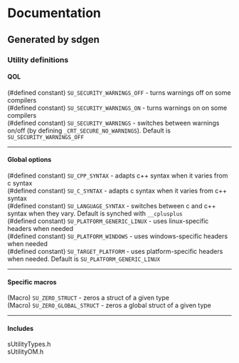 # Documentation  
## Generated by sdgen
### Utility definitions
#### QOL
(#defined constant) `SU_SECURITY_WARNINGS_OFF` - turns warnings off on some compilers  
(#defined constant) `SU_SECURITY_WARNINGS_ON` - turns warnings on on some compilers  
(#defined constant) `SU_SECURITY_WARNINGS` - switches between warnings on/off (by defining `_CRT_SECURE_NO_WARNINGS`). Default is `SU_SECURITY_WARNINGS_OFF`  

---

#### Global options
(#defined constant) `SU_CPP_SYNTAX` - adapts c++ syntax when it varies from c syntax  
(#defined constant) `SU_C_SYNTAX` - adapts c syntax when it varies from c++ syntax  
(#defined constant) `SU_LANGUAGE_SYNTAX` - switches between c and c++ syntax when they vary. Default is synched with `__cplusplus`  
(#defined constant) `SU_PLATFORM_GENERIC_LINUX` - uses linux-specific headers when needed  
(#defined constant) `SU_PLATFORM_WINDOWS` - uses windows-specific headers when needed  
(#defined constant) `SU_TARGET_PLATFORM` - uses platform-specific headers when needed. Default is `SU_PLATFORM_GENERIC_LINUX`  

---

#### Specific macros
(Macro) `SU_ZERO_STRUCT` - zeros a struct of a given type  
(Macro) `SU_ZERO_GLOBAL_STRUCT` - zeros a global struct of a given type  

---

#### Includes
sUtilityTypes.h  
sUtilityOM.h

